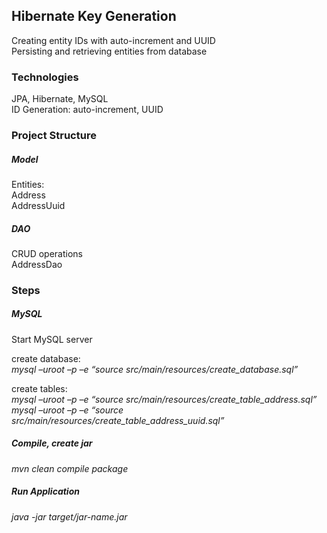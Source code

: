 ## Hibernate Key Generation
Creating entity IDs with auto-increment and UUID  <br />
Persisting and retrieving entities from database <br />


### Technologies
JPA, Hibernate, MySQL <br />
ID Generation: auto-increment, UUID <br /> 


### Project Structure
##### Model
Entities: <br />
Address <br />
AddressUuid <br />

##### DAO
CRUD operations <br />
AddressDao <br />






### Steps
##### MySQL
Start MySQL server  <br />

create database: <br />
*mysql –uroot –p –e “source src/main/resources/create_database.sql”*  <br />

create tables:  <br />
*mysql –uroot –p –e “source src/main/resources/create_table_address.sql”*  <br />
*mysql –uroot –p –e “source src/main/resources/create_table_address_uuid.sql”*  <br />


##### Compile, create jar
*mvn clean compile package*  <br />


##### Run Application
*java -jar target/jar-name.jar* <br />



